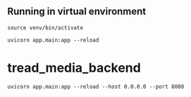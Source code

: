 ## Running in virtual environment

```source venv/bin/activate```

```uvicorn app.main:app --reload```
# tread_media_backend

```uvicorn app.main:app --reload --host 0.0.0.0 --port 8080```